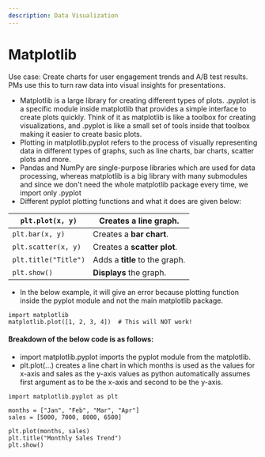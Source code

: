 ```yaml
---
description: Data Visualization
---
```


# Matplotlib

Use case: Create charts for user engagement trends and A/B test results. PMs use this to turn raw data into visual insights for presentations.&#x20;

* Matplotlib is a large library for creating different types of plots. .pyplot is a specific module inside matplotlib that provides a simple interface to create plots quickly. Think of it as matplotlib is like a toolbox for creating visualizations, and .pyplot is like a small set of tools inside that toolbox making it easier to create basic plots.&#x20;
* Plotting in matplotlib.pyplot refers to the process of visually representing data in different types of graphs, such as line charts, bar charts, scatter plots and more.&#x20;
* Pandas and NumPy are single-purpose libraries which are used for  data processing, whereas matplotlib is a big library with many submodules and since we don't need the whole matplotlib package every time, we import only .pyplot
* Different pyplot plotting functions and what it does are given below:



| `plt.plot(x, y)`     | Creates a **line graph**.      |
| -------------------- | ------------------------------ |
| `plt.bar(x, y)`      | Creates a **bar chart**.       |
| `plt.scatter(x, y)`  | Creates a **scatter plot**.    |
| `plt.title("Title")` | Adds a **title** to the graph. |
| `plt.show()`         | **Displays** the graph.        |

* In the below example, it will give an error because plotting function inside the pyplot module and not the main matplotlib package.&#x20;

```
import matplotlib
matplotlib.plot([1, 2, 3, 4])  # This will NOT work!
```

#### Breakdown of the below code is as follows:

* import matplotlib.pyplot imports the pyplot module from the matplotlib.&#x20;
* plt.plot(...) creates a line chart in which months is used as the values for x-axis and sales as the y-axis values as python automatically assumes first argument as to be the x-axis and second to be the y-axis.&#x20;

```
import matplotlib.pyplot as plt

months = ["Jan", "Feb", "Mar", "Apr"]
sales = [5000, 7000, 8000, 6500]

plt.plot(months, sales)
plt.title("Monthly Sales Trend")
plt.show()
```
